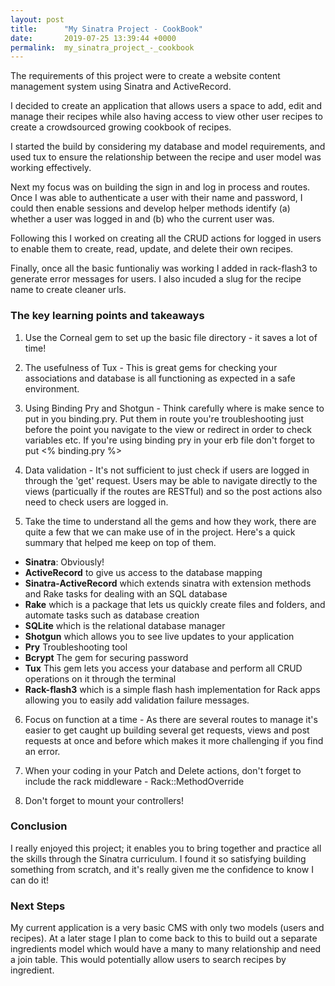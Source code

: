 ```yaml
---
layout: post
title:      "My Sinatra Project - CookBook"
date:       2019-07-25 13:39:44 +0000
permalink:  my_sinatra_project_-_cookbook
---
```



The requirements of this project were to create a website content management system using Sinatra and ActiveRecord. 

I decided to create an application that allows users a space to add, edit and manage their recipes while also having access to view other user recipes to create a crowdsourced growing cookbook of recipes. 

I started the build by considering my database and model requirements, and used tux to ensure the relationship between the recipe and user model was working effectively. 

Next my focus was on building the sign in and log in process and routes. Once I was able to authenticate a user with their name and password, I could then enable sessions and develop helper methods identify (a) whether a user was logged in and (b) who the current user was. 

Following this I worked on creating all the CRUD actions for logged in users to enable them to create, read, update, and delete their own recipes. 

Finally, once all the basic funtionaliy was working I added in rack-flash3 to generate error messages for users. I also incuded a slug for the recipe name to create cleaner urls.  


### The key learning points and takeaways

1. Use the Corneal gem to set up the basic file directory - it saves a lot of time! 

2. The usefulness of Tux - This is great gems for checking your associations and database is all functioning as expected in a safe environment. 

3. Using Binding Pry and Shotgun - Think carefully where is make sence to put in you binding.pry. Put them in route you're troubleshooting just before the point you navigate to the view or redirect in order to check variables etc. If you're using binding pry in your erb file don't forget to put <% binding.pry %>

4. Data validation - It's not sufficient to just check if users are logged in through the 'get' request. Users may be able to navigate directly to the views (particually if the routes are RESTful) and so the post actions also need to check users are logged in. 

5. Take the time to understand all the gems and how they work, there are quite a few that we can make use of in the project. Here's a quick summary that helped me keep on top of them. 

-  **Sinatra**: Obviously! 
-  **ActiveRecord** to give us access to the database mapping
-  **Sinatra-ActiveRecord** which extends sinatra  with extension methods and Rake tasks for dealing with an SQL database
-  **Rake** which is a package that lets us quickly create files and folders, and automate tasks such as database creation
-  **SQLite** which is the relational database manager 
-  **Shotgun** which allows you to see live updates to your application
-  **Pry** Troubleshooting tool
-  **Bcrypt** The gem for securing password 
-  **Tux** This gem lets you access your database and perform all CRUD operations on it through the terminal
-  **Rack-flash3** which is a simple flash hash implementation for Rack apps allowing you to easily add validation failure messages. 

6. Focus on function at a time - As there are several routes to manage it's easier to get caught up building several get requests, views and post requests at once and before which makes it more challenging if you find an error. 

7. When your coding in your Patch and Delete actions, don't forget to include the rack middleware - Rack::MethodOverride 

8. Don't forget to mount your controllers! 

### Conclusion

I really enjoyed this project; it enables you to bring together and practice all the skills through the Sinatra curriculum. I found it so satisfying building something from scratch, and it's really given me the confidence to know I can do it! 

### Next Steps
My current application is a very basic CMS with only two models (users and recipes). At a later stage I plan to come back to this to build out a separate ingredients model which would have a many to many relationship and need a join table. This would potentially allow users to search recipes by ingredient. 






